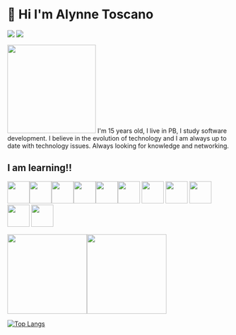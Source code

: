#  👋 Hi I'm Alynne Toscano
<a href="https://www.instagram.com/alynnetoscano_/?next=%2F" target="_blank">
<img src="https://img.shields.io/badge/-Instagram-%23E4405F?style=for-the-badge&logo=instagram&logoColor=white" target="_blank"></a>   
<a href="https://www.linkedin.com/in/alynne-toscano-vasconcelos-709355253/" target="_blank">
<img src="https://img.shields.io/badge/-LinkedIn-%230077B5?style=for-the-badge&logo=linkedin&logoColor=white" target="_blank"></a>

<img width="200" src="https://user-images.githubusercontent.com/115585444/207155613-5ca754e6-deb3-4e46-a903-9aed98c15c39.png"> I'm 15 years old, I live in PB, I study software development. I believe in the evolution of technology and I am always up to date with technology issues. Always looking for knowledge and networking.





## I am learning!!

<img width="50" src="https://cdn.jsdelivr.net/gh/devicons/devicon/icons/javascript/javascript-original.svg" /><img width="50" src="https://cdn.jsdelivr.net/gh/devicons/devicon/icons/html5/html5-plain-wordmark.svg" /><img width="50" src= "https://cdn.jsdelivr.net/gh/devicons/devicon/icons/android/android-original.svg"/><img width="50" src="https://cdn.jsdelivr.net/gh/devicons/devicon/icons/csharp/csharp-original.svg" /><img width="50" src= "https://cdn.jsdelivr.net/gh/devicons/devicon/icons/cplusplus/cplusplus-original.svg"/><img width="50" src= "https://cdn.jsdelivr.net/gh/devicons/devicon/icons/css3/css3-original.svg"/>
<img width="50" src= "https://cdn.jsdelivr.net/gh/devicons/devicon/icons/devicon/devicon-original.svg"/>
<img width="50" src="https://cdn.jsdelivr.net/gh/devicons/devicon/icons/ruby/ruby-plain-wordmark.svg" />
<img width="50" src= "https://cdn.jsdelivr.net/gh/devicons/devicon/icons/git/git-original.svg"/>
<img width="50" src="https://cdn.jsdelivr.net/gh/devicons/devicon/icons/vscode/vscode-original.svg" />
<img width="50" src="https://cdn.jsdelivr.net/gh/devicons/devicon/icons/github/github-original.svg" />







<div>
<a href="https://github.com/seu-usuário-aqui">
<img height="180em" src="https://github-readme-stats.vercel.app/api/top-langs/?username=alynnetoscano&layout=compact&langs_count=7&theme=dracula"/><img height="180em" src="https://github-readme-stats.vercel.app/api?username=alynnetoscano&show_icons=true&theme=dracula&include_all_commits=true&count_private=true"/>
</div>




[![Top Langs](https://github-readme-stats.vercel.app/api/top-langs/?username=alynnetoscano&layout=compact)](https://github.com/USERNAME/github-readme-stats)
